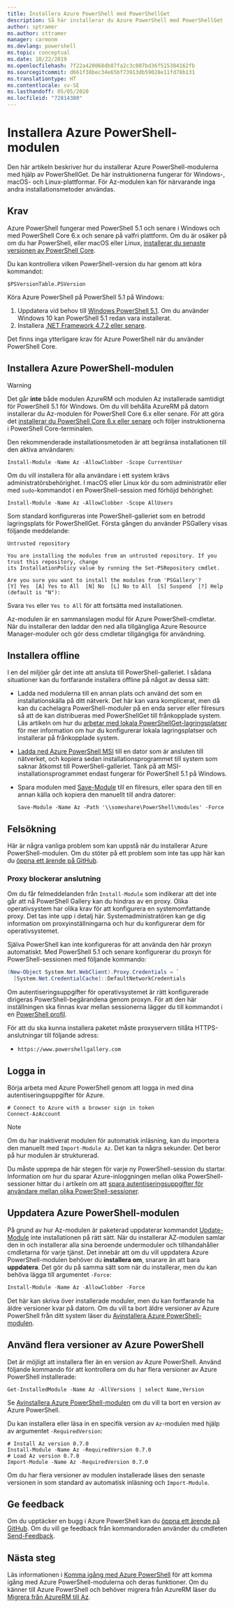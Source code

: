 ```yaml
---
title: Installera Azure PowerShell med PowerShellGet
description: Så här installerar du Azure PowerShell med PowerShellGet
author: sptramer
ms.author: sttramer
manager: carmonm
ms.devlang: powershell
ms.topic: conceptual
ms.date: 10/22/2019
ms.openlocfilehash: 7f22a420068db87fa2c3c007bd36f515384162fb
ms.sourcegitcommit: d661f38bec34e65bf73913db59028e11fd78b131
ms.translationtype: HT
ms.contentlocale: sv-SE
ms.lasthandoff: 05/05/2020
ms.locfileid: "72814380"
---
```

# <a name="install-the-azure-powershell-module"></a>Installera Azure PowerShell-modulen

Den här artikeln beskriver hur du installerar Azure PowerShell-modulerna med hjälp av PowerShellGet. De här instruktionerna fungerar för Windows-, macOS- och Linux-plattformar. För Az-modulen kan för närvarande inga andra installationsmetoder användas.

## <a name="requirements"></a>Krav

Azure PowerShell fungerar med PowerShell 5.1 och senare i Windows och med PowerShell Core 6.x och senare på valfri plattform. Om du är osäker på om du har PowerShell, eller macOS eller Linux, [installerar du senaste versionen av PowerShell Core](/powershell/scripting/install/installing-powershell#powershell-core).

Du kan kontrollera vilken PowerShell-version du har genom att köra kommandot:

```powershell-interactive
$PSVersionTable.PSVersion
```

Köra Azure PowerShell på PowerShell 5.1 på Windows:

1. Uppdatera vid behov till [Windows PowerShell 5.1](/powershell/scripting/install/installing-windows-powershell#upgrading-existing-windows-powershell). Om du använder Windows 10 kan PowerShell 5.1 redan vara installerat.
2. Installera [.NET Framework 4.7.2 eller senare](/dotnet/framework/install).

Det finns inga ytterligare krav för Azure PowerShell när du använder PowerShell Core.

## <a name="install-the-azure-powershell-module"></a>Installera Azure PowerShell-modulen

> [!WARNING]
> Det går __inte__ både modulen AzureRM och modulen Az installerade samtidigt för PowerShell 5.1 för Windows. Om du vill behålla AzureRM på datorn installerar du Az-modulen för PowerShell Core 6.x eller senare. För att göra det [installerar du PowerShell Core 6.x eller senare](https://docs.microsoft.com/powershell/scripting/install/installing-powershell-core-on-windows) och följer instruktionerna i PowerShell Core-terminalen.

Den rekommenderade installationsmetoden är att begränsa installationen till den aktiva användaren:

```powershell-interactive
Install-Module -Name Az -AllowClobber -Scope CurrentUser
```

Om du vill installera för alla användare i ett system krävs administratörsbehörighet. I macOS eller Linux kör du som administratör eller med `sudo`-kommandot i en PowerShell-session med förhöjd behörighet:

```powershell-interactive
Install-Module -Name Az -AllowClobber -Scope AllUsers
```

Som standard konfigureras inte PowerShell-galleriet som en betrodd lagringsplats för PowerShellGet. Första gången du använder PSGallery visas följande meddelande:

```output
Untrusted repository

You are installing the modules from an untrusted repository. If you trust this repository, change
its InstallationPolicy value by running the Set-PSRepository cmdlet.

Are you sure you want to install the modules from 'PSGallery'?
[Y] Yes  [A] Yes to All  [N] No  [L] No to All  [S] Suspend  [?] Help (default is "N"):
```

Svara `Yes` eller `Yes to All` för att fortsätta med installationen.

Az-modulen är en sammanslagen modul för Azure PowerShell-cmdletar. När du installerar den laddar den ned alla tillgängliga Azure Resource Manager-moduler och gör dess cmdletar tillgängliga för användning.

## <a name="install-offline"></a>Installera offline

I en del miljöer går det inte att ansluta till PowerShell-galleriet. I sådana situationer kan du fortfarande installera offline på något av dessa sätt:

* Ladda ned modulerna till en annan plats och använd det som en installationskälla på ditt nätverk. Det här kan vara komplicerat, men då kan du cachelagra PowerShell-moduler på en enda server eller filresurs så att de kan distribueras med PowerShellGet till frånkopplade system. Läs artikeln om hur du [arbetar med lokala PowerShellGet-lagringsplatser](/powershell/scripting/gallery/how-to/working-with-local-psrepositories) för mer information om hur du konfigurerar lokala lagringsplatser och installerar på frånkopplade system.
* [Ladda ned Azure PowerShell MSI](install-az-ps-msi.md) till en dator som är ansluten till nätverket, och kopiera sedan installationsprogrammet till system som saknar åtkomst till PowerShell-galleriet. Tänk på att MSI-installationsprogrammet endast fungerar för PowerShell 5.1 på Windows.
* Spara modulen med [Save-Module](/powershell/module/PowershellGet/Save-Module) till en filresurs, eller spara den till en annan källa och kopiera den manuellt till andra datorer:
  
  ```powershell-interactive
  Save-Module -Name Az -Path '\\someshare\PowerShell\modules' -Force
  ```

## <a name="troubleshooting"></a>Felsökning

Här är några vanliga problem som kan uppstå när du installerar Azure PowerShell-modulen. Om du stöter på ett problem som inte tas upp här kan du [öppna ett ärende på GitHub](https://github.com/azure/azure-powershell/issues).

### <a name="proxy-blocks-connection"></a>Proxy blockerar anslutning

Om du får felmeddelanden från `Install-Module` som indikerar att det inte går att nå PowerShell Gallery kan du hindras av en proxy. Olika operativsystem har olika krav för att konfigurera en systemomfattande proxy. Det tas inte upp i detalj här. Systemadministratören kan ge dig information om proxyinställningarna och hur du konfigurerar dem för operativsystemet.

Själva PowerShell kan inte konfigureras för att använda den här proxyn automatiskt. Med PowerShell 5.1 och senare konfigurerar du proxyn för PowerShell-sessionen med följande kommando:

```powershell
(New-Object System.Net.WebClient).Proxy.Credentials = `
  [System.Net.CredentialCache]::DefaultNetworkCredentials
```

Om autentiseringsuppgifter för operativsystemet är rätt konfigurerade dirigeras PowerShell-begärandena genom proxyn.
För att den här inställningen ska finnas kvar mellan sessionerna lägger du till kommandot i en [PowerShell profil](/powershell/module/microsoft.powershell.core/about/about_profiles).

För att du ska kunna installera paketet måste proxyservern tillåta HTTPS-anslutningar till följande adress:

* `https://www.powershellgallery.com`

## <a name="sign-in"></a>Logga in

Börja arbeta med Azure PowerShell genom att logga in med dina autentiseringsuppgifter för Azure.

```powershell-interactive
# Connect to Azure with a browser sign in token
Connect-AzAccount
```

> [!NOTE]
>
> Om du har inaktiverat modulen för automatisk inläsning, kan du importera den manuellt med `Import-Module Az`. Det kan ta några sekunder. Det beror på hur modulen är strukturerad.

Du måste upprepa de här stegen för varje ny PowerShell-session du startar. Information om hur du sparar Azure-inloggningen mellan olika PowerShell-sessioner hittar du i artikeln om att [spara autentiseringsuppgifter för användare mellan olika PowerShell-sessioner](context-persistence.md).

## <a name="update-the-azure-powershell-module"></a>Uppdatera Azure PowerShell-modulen

På grund av hur Az-modulen är paketerad uppdaterar kommandot [Update-Module](/powershell/module/powershellget/update-module) inte installationen på rätt sätt. När du installerar AZ-modulen samlar den in och installerar alla sina beroende undermoduler och tillhandahåller cmdletarna för varje tjänst.
Det innebär att om du vill uppdatera Azure PowerShell-modulen behöver du __installera om__, snarare än att bara __uppdatera__. Det gör du på samma sätt som när du installerar, men du kan behöva lägga till argumentet `-Force`:

```powershell
Install-Module -Name Az -AllowClobber -Force
```

Det här kan skriva över installerade moduler, men du kan fortfarande ha äldre versioner kvar på datorn.
Om du vill ta bort äldre versioner av Azure PowerShell från ditt system läser du [Avinstallera Azure PowerShell-modulen](uninstall-az-ps.md).

## <a name="use-multiple-versions-of-azure-powershell"></a>Använd flera versioner av Azure PowerShell

Det är möjligt att installera fler än en version av Azure PowerShell. Använd följande kommando för att kontrollera om du har flera versioner av Azure PowerShell installerade:

```powershell-interactive
Get-InstalledModule -Name Az -AllVersions | select Name,Version
```

Se [Avinstallera Azure PowerShell-modulen](uninstall-az-ps.md) om du vill ta bort en version av Azure PowerShell.

Du kan installera eller läsa in en specifik version av `Az`-modulen med hjälp av argumentet `-RequiredVersion`:

```powershell-interactive
# Install Az version 0.7.0
Install-Module -Name Az -RequiredVersion 0.7.0 
# Load Az version 0.7.0
Import-Module -Name Az -RequiredVersion 0.7.0
```

Om du har flera versioner av modulen installerade läses den senaste versionen in som standard av automatisk inläsning och `Import-Module`.

## <a name="provide-feedback"></a>Ge feedback

Om du upptäcker en bugg i Azure PowerShell kan du [öppna ett ärende på GitHub](https://github.com/Azure/azure-powershell/issues).
Om du vill ge feedback från kommandoraden använder du cmdleten [Send-Feedback](/powershell/module/az.accounts/send-feedback).

## <a name="next-steps"></a>Nästa steg

Läs informationen i [Komma igång med Azure PowerShell](get-started-azureps.md) för att komma igång med Azure PowerShell-modulerna och deras funktioner.
Om du känner till Azure PowerShell och behöver migrera från AzureRM läser du [Migrera från AzureRM till Az](migrate-from-azurerm-to-az.md).
